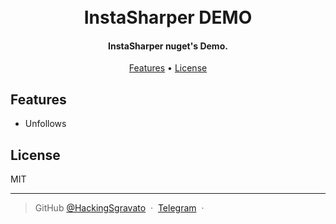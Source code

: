 
<h1 align="center">
  <br>
  InstaSharper DEMO
  <br>
</h1>

<h4 align="center">InstaSharper nuget's Demo.</h4>

<p align="center">
  <a href="#Features">Features</a> •
  <a href="#License">License</a>
</p>

## Features

* Unfollows


## License

MIT

---

> GitHub [@HackingSgravato](https://github.com/HackingSgravato) &nbsp;&middot;&nbsp;
> [Telegram](https://t.me/VisualStudio2022) &nbsp;&middot;&nbsp;
